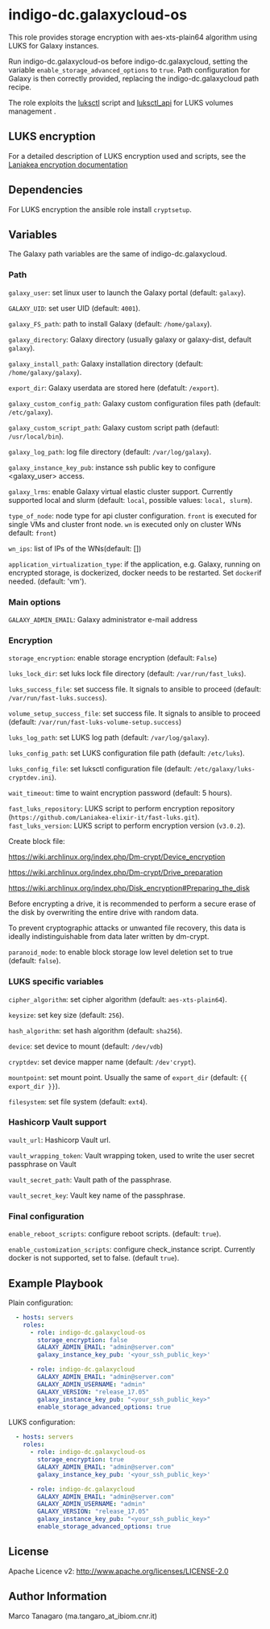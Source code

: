 indigo-dc.galaxycloud-os
========================
This role provides storage encryption with aes-xts-plain64 algorithm using LUKS for Galaxy instances.

Run indigo-dc.galaxycloud-os before indigo-dc.galaxycloud, setting the variable ``enable_storage_advanced_options`` to ``true``. Path configuration for Galaxy is then correctly provided, replacing the indigo-dc.galaxycloud path recipe.

The role exploits the [luksctl](https://github.com/Laniakea-elixir-it/luksctl) script and [luksctl_api](https://github.com/Laniakea-elixir-it/luksctl_api) for LUKS volumes management .

LUKS encryption
---------------
For a detailed description of LUKS encryption used and scripts, see the [Laniakea encryption documentation](https://laniakea.readthedocs.io/en/latest/admin_documentation/encryption/encryption.html)

Dependencies
------------

For LUKS encryption the ansible role install ``cryptsetup``.

Variables
---------
The Galaxy path variables are the same of indigo-dc.galaxycloud.

### Path ###

``galaxy_user``: set linux user to launch the Galaxy portal (default: ``galaxy``).

``GALAXY_UID``: set user UID (default: ``4001``).

``galaxy_FS_path``: path to install Galaxy (default: ``/home/galaxy``).

``galaxy_directory``: Galaxy directory (usually galaxy or galaxy-dist, default ``galaxy``).

``galaxy_install_path``: Galaxy installation directory (default: ``/home/galaxy/galaxy``).

``export_dir``: Galaxy userdata are stored here (defatult: ``/export``).

``galaxy_custom_config_path``: Galaxy custom configuration files path (default: ``/etc/galaxy``).

``galaxy_custom_script_path``: Galaxy custom script path (defautl: ``/usr/local/bin``).

``galaxy_log_path``: log file directory (default: ``/var/log/galaxy``).

``galaxy_instance_key_pub``: instance ssh public key to configure <galaxy_user> access.

``galaxy_lrms``: enable  Galaxy virtual elastic cluster support. Currently supported local and slurm (default: ``local``, possible values: ``local, slurm``).

``type_of_node``: node type for api cluster configuration. ``front`` is executed for single VMs and cluster front node. ``wn`` is executed only on cluster WNs default: ``front``)

``wn_ips``: list of IPs of the WNs(default: [])

``application_virtualization_type``: if the application, e.g. Galaxy, running on encrypted storage, is dockerized, docker needs to be restarted. Set ``docker``if needed. (default: 'vm').

### Main options ###

``GALAXY_ADMIN_EMAIL``: Galaxy administrator e-mail address

### Encryption ###

``storage_encryption``: enable storage encryption (default: ``False``)

``luks_lock_dir``: set luks lock file directory (default: ``/var/run/fast_luks``).

``luks_success_file``: set success file. It signals to ansible to proceed (default: ``/var/run/fast-luks.success``).

``volume_setup_success_file``: set success file. It signals to ansible to proceed (default: ``/var/run/fast-luks-volume-setup.success``)

``luks_log_path``: set LUKS log path (default: ``/var/log/galaxy``).

``luks_config_path``: set LUKS configuration file path (default: ``/etc/luks``).

``luks_config_file``: set luksctl configuration file (default: ``/etc/galaxy/luks-cryptdev.ini``).

``wait_timeout``: time to waint encryption password (default: 5 hours).

``fast_luks_repository``: LUKS script to perform encryption repository (``https://github.com/Laniakea-elixir-it/fast-luks.git``).
``fast_luks_version``: LUKS script to perform encryption version (``v3.0.2``).

Create block file:

https://wiki.archlinux.org/index.php/Dm-crypt/Device_encryption

https://wiki.archlinux.org/index.php/Dm-crypt/Drive_preparation

https://wiki.archlinux.org/index.php/Disk_encryption#Preparing_the_disk

Before encrypting a drive, it is recommended to perform a secure erase of the disk by overwriting the entire drive with random data.

To prevent cryptographic attacks or unwanted file recovery, this data is ideally indistinguishable from data later written by dm-crypt.

``paranoid_mode``: to enable block storage low level deletion set to true (default: ``false``).

### LUKS specific variables ###

``cipher_algorithm``: set cipher algorithm (default: ``aes-xts-plain64``).

``keysize``: set key size (default: ``256``).

``hash_algorithm``: set hash algorithm (default: ``sha256``).

``device``: set device to mount (default: ``/dev/vdb``)

``cryptdev``: set device mapper name (default:  ``/dev'crypt``).

``mountpoint``: set mount point. Usually the same of ``export_dir`` (default:  ``{{ export_dir }}``).

``filesystem``: set file system (default: ``ext4``).

### Hashicorp Vault support ###

``vault_url``: Hashicorp Vault url.

``vault_wrapping_token``: Vault wrapping token, used to write the user secret passphrase on Vault

``vault_secret_path``: Vault path of the passphrase.

``vault_secret_key``: Vault key name of the passphrase.

### Final configuration ###

``enable_reboot_scripts``: configure reboot scripts. (default: ``true``).

``enable_customization_scripts``: configure check_instance script. Currently docker is not supported, set to false. (default ``true``).

Example Playbook
----------------

Plain configuration:

```yaml
  - hosts: servers
    roles:
      - role: indigo-dc.galaxycloud-os
        storage_encryption: false
        GALAXY_ADMIN_EMAIL: "admin@server.com"
        galaxy_instance_key_pub: '<your_ssh_public_key>'

      - role: indigo-dc.galaxycloud
        GALAXY_ADMIN_EMAIL: "admin@server.com"
        GALAXY_ADMIN_USERNAME: "admin"
        GALAXY_VERSION: "release_17.05"
        galaxy_instance_key_pub: "<your_ssh_public_key>"
        enable_storage_advanced_options: true
```

LUKS configuration:

```yaml
  - hosts: servers
    roles:
      - role: indigo-dc.galaxycloud-os
        storage_encryption: true
        GALAXY_ADMIN_EMAIL: "admin@server.com"
        galaxy_instance_key_pub: '<your_ssh_public_key>'

      - role: indigo-dc.galaxycloud
        GALAXY_ADMIN_EMAIL: "admin@server.com"
        GALAXY_ADMIN_USERNAME: "admin"
        GALAXY_VERSION: "release_17.05"
        galaxy_instance_key_pub: "<your_ssh_public_key>"
        enable_storage_advanced_options: true
```

License
-------

Apache Licence v2: http://www.apache.org/licenses/LICENSE-2.0

Author Information
------------------

Marco Tanagaro (ma.tangaro_at_ibiom.cnr.it)
